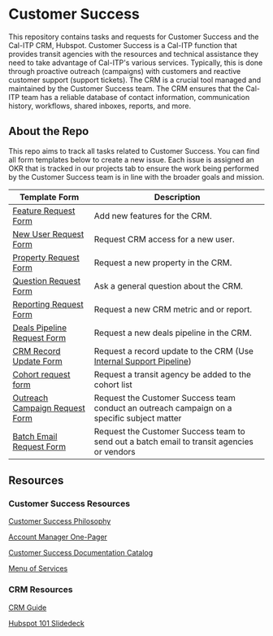 # Customer Success

This repository contains tasks and requests for Customer Success and the Cal-ITP CRM, Hubspot.
Customer Success is a Cal-ITP function that provides transit agencies with the resources and technical assistance they need to take advantage of Cal-ITP's various services. Typically, this is done through proactive outreach (campaigns) with customers and reactive customer support (support tickets). The CRM is a crucial tool managed and maintained by the Customer Success team. The CRM ensures that the Cal-ITP team has a reliable database of contact information, communication history, workflows, shared inboxes, reports, and more.

## About the Repo

This repo aims to track all tasks related to Customer Success. You can find all form templates below to create a new issue. Each issue is assigned an OKR that is tracked in our projects tab to ensure the work being performed by the Customer Success team is in line with the broader goals and mission.

| Template Form | Description |
| ------- | ------------ |
| [Feature Request Form](https://github.com/cal-itp/customer-success/issues/new?assignees=&labels=feature&template=feature-request-form.yml&title=%5BFeature+Request%5D%3A+) | Add new features for the CRM. |
| [New User Request Form](https://github.com/cal-itp/customer-success/issues/new?assignees=anthonyrollins&labels=new-user&template=new-user_request_form.yml&title=%5BNew+User+Request%5D%3A+) | Request CRM access for a new user. |
| [Property Request Form](https://github.com/cal-itp/customer-success/issues/new?assignees=&labels=property&template=property-request-form.yml&title=%5BProperty+Request%5D%3A+) | Request a new property in the CRM. |
| [Question Request Form](https://github.com/cal-itp/customer-success/issues/new?assignees=&labels=question&template=question-request-form.yml&title=Question%3A+) | Ask a general question about the CRM. |
| [Reporting Request Form](https://github.com/cal-itp/customer-success/issues/new?assignees=&labels=reporting&template=reporting_request_form.yml&title=%5BReporting+Request%5D%3A+) | Request a new CRM metric and or report. |
| [Deals Pipeline Request Form](https://github.com/cal-itp/customer-success/issues/new?assignees=&labels=deals-pipeline&template=deals-pipelines-request-form.yml&title=%5BDeals+Pipeline+Request%5D%3A+) | Request a new deals pipeline in the CRM.
| [CRM Record Update Form](https://github.com/cal-itp/customer-success/issues/new?assignees=&labels=crm-update&template=crm-record-update.yml&title=%5BCRM+Record+Update%5D%3A+) | Request a record update to the CRM (Use [Internal Support Pipeline](https://app.hubspot.com/contacts/5519226/objects/0-5/views/9946408/board))
| [Cohort request form](https://github.com/cal-itp/customer-success/issues/new?assignees=&labels=cohort&projects=&template=cohort-request.yml&title=%5BCohort+Request%5D%3A+) | Request a transit agency be added to the cohort list
| [Outreach Campaign Request Form](https://github.com/cal-itp/customer-success/issues/new?assignees=&labels=communications&projects=&template=outreach-campaign-request.yml&title=%5BOutreach+Campaign+Request%5D%3A+) | Request the Customer Success team conduct an outreach campaign on a specific subject matter
| [Batch Email Request Form](https://github.com/cal-itp/customer-success/issues/new?assignees=&labels=email&projects=&template=batch-email-requests.yml&title=%5BBatch+Email%5D:+) | Request the Customer Success team to send out a batch email to transit agencies or vendors

## Resources

### Customer Success Resources

[Customer Success Philosophy](https://docs.google.com/document/d/1Pe4P6qoD8O-YLP0BJLpqSYaYxBv-9oOMucDbyqLzwMM/edit#heading=h.2qigru6qc5ib)

[Account Manager One-Pager](https://docs.google.com/document/d/1LBxKkuugRKPFa5e3BoCQM4sIO0miJwLpxSyA8kRd14s/edit#heading=h.31pkpwiacyux)

[Customer Success Documentation Catalog](https://docs.google.com/document/d/1cowfa-l3x4blDkrF8I6WmN7NHEGQHYV_8MemE0a7CUc/edit#heading=h.pyrmft6v7lss)

[Menu of Services](https://docs.google.com/document/d/118-tOm14bgIWXtiBx_rZ-Picxdv9JqpD4PS7WXjkoiM/edit)

### CRM Resources

[CRM Guide](https://docs.calitp.org/customer-success/getting-started/what-is-a-CRM/)

[Hubspot 101 Slidedeck](https://docs.google.com/presentation/d/1vp3zjclRAAnV_FJ-Yuk2409en24QzSQXSw5-vnN3b_8/edit#slide=id.g25944cd2387_0_0)
